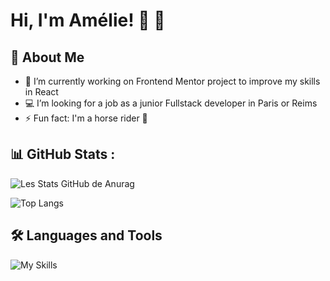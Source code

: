 # Hi, I'm Amélie! 👋 👋

## 🚀 About Me

- 🔭 I’m currently working on Frontend Mentor project to improve my skills in React
- 💻 I’m looking for a job as a junior Fullstack developer in Paris or Reims
- ⚡ Fun fact: I'm a horse rider 🐴


## 📊 GitHub Stats :

![Les Stats GitHub de Anurag](https://github-readme-stats.vercel.app/api?username=Ameliegre&hide=contribs,prs)


![Top Langs](https://github-readme-stats.vercel.app/api/top-langs/?username=Ameliegre&layout=compact)

## 🛠 Languages and Tools

![My Skills](https://skillicons.dev/icons?i=html,css,js,react,redux,nodejs,express,mysql,mongodb,postman,sass)
